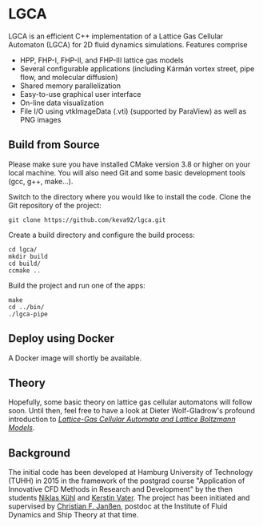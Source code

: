 # LGCA
LGCA is an efficient C++ implementation of a Lattice Gas Cellular Automaton (LGCA) for 2D fluid dynamics simulations. Features comprise

* HPP, FHP-I, FHP-II, and FHP-III lattice gas models
* Several configurable applications (including Kármán vortex street, pipe flow, and molecular diffusion)
* Shared memory parallelization
* Easy-to-use graphical user interface
* On-line data visualization
* File I/O using vtkImageData (.vti) (supported by ParaView) as well as PNG images


## Build from Source

Please make sure you have installed CMake version 3.8 or higher on your local machine. You will also need Git and some basic development tools (gcc, g++, make...).

Switch to the directory where you would like to install the code. Clone the Git repository of the project:
```
git clone https://github.com/keva92/lgca.git
```
Create a build directory and configure the build process:
```
cd lgca/
mkdir build
cd build/
ccmake ..
```
Build the project and run one of the apps:
```
make
cd ../bin/
./lgca-pipe
```

## Deploy using Docker

A Docker image will shortly be available.


## Theory

Hopefully, some basic theory on lattice gas cellular automatons will follow soon. Until then, feel free to have a look at Dieter Wolf-Gladrow's profound introduction to [*Lattice-Gas Cellular Automata and Lattice Boltzmann Models*](http://www.springer.com/de/book/9783540669739).


## Background

The initial code has been developed at Hamburg University of Technology (TUHH) in 2015 in the framework of the postgrad course "Application of Innovative CFD Methods in Research and Development" by the then students [Niklas Kühl](https://www.researchgate.net/profile/Niklas_Kuehl2) and [Kerstin Vater](https://www.researchgate.net/profile/Kerstin_Vater-TUHH). The project has been initiated and supervised by [Christian F. Janßen](http://www.christian-janssen.de/), postdoc at the Institute of Fluid Dynamics and Ship Theory at that time. 
